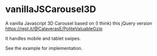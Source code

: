 # vanillaJSCarousel3D
A vanilla Javascript 3D Carousel based on (I think) this jQuery version https://repl.it/@CalaverasE/PoliteValuableGzip

It handles mobile and tablet swipes. 

See the example for implementation. 
